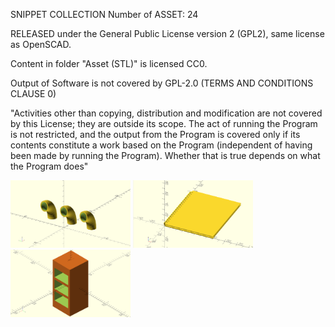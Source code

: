 SNIPPET COLLECTION 
Number of ASSET: 24

RELEASED under the General Public License version 2 (GPL2), same license as OpenSCAD.

Content in folder "Asset (STL)" is licensed CC0.

Output of Software is not covered by GPL-2.0 (TERMS AND CONDITIONS CLAUSE 0)

"Activities other than copying, distribution and modification are not covered by this License; they are outside its scope. The act of running the Program is not restricted, and the output from the Program is covered only if its contents constitute a work based on the Program (independent of having been made by running the Program). Whether that is true depends on what the Program does"

<p float="left">
   
  <img title="a title" alt="Alt text" src="/Image/Pipe.png" width="192" height="108">
  <img title="a title" alt="Alt text" src="/Image/Notebook.png" width="192" height="108">
  <img title="a title" alt="Alt text" src="/Image/Bookshelf.png" width="192" height="108">
</p>
